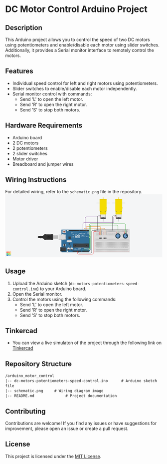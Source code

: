 # DC Motor Control Arduino Project

## Description

This Arduino project allows you to control the speed of two DC motors using potentiometers and enable/disable each motor using slider switches. Additionally, it provides a Serial monitor interface to remotely control the motors.

## Features

- Individual speed control for left and right motors using potentiometers.
- Slider switches to enable/disable each motor independently.
- Serial monitor control with commands:
  - Send 'L' to open the left motor.
  - Send 'R' to open the right motor.
  - Send 'S' to stop both motors.

## Hardware Requirements

- Arduino board
- 2 DC motors
- 2 potentiometers
- 2 slider switches
- Motor driver 
- Breadboard and jumper wires

## Wiring Instructions
For detailed wiring, refer to the `schematic.png` file in the repository. ![](schematic.png)

## Usage

1. Upload the Arduino sketch (`dc-motors-potentiometers-speed-control.ino`) to your Arduino board.
2. Open the Serial monitor.
3. Control the motors using the following commands:
   - Send 'L' to open the left motor.
   - Send 'R' to open the right motor.
   - Send 'S' to stop both motors.

## Tinkercad
- You can view a live simulaton of the project through the following link on [Tinkercad](https://www.tinkercad.com/things/ed2zRNDbbZa-dc-motors-potentiometers-speed-control)

## Repository Structure

```
/arduino_motor_control
|-- dc-motors-potentiometers-speed-control.ino      # Arduino sketch file
|-- schematic.png     # Wiring diagram image
|-- README.md              # Project documentation
```

## Contributing

Contributions are welcome! If you find any issues or have suggestions for improvement, please open an issue or create a pull request.

## License

This project is licensed under the [MIT License](LICENSE).

